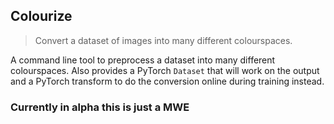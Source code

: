 ## Colourize

> Convert a dataset of images into many different colourspaces.

A command line tool to preprocess a dataset into many different colourspaces.
Also provides a PyTorch `Dataset` that will work on the output and a PyTorch
transform to do the conversion online during training instead.

### Currently in alpha this is just a MWE
